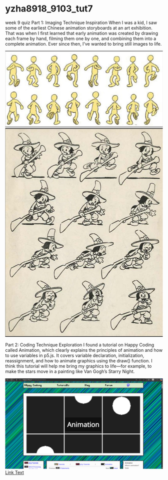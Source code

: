 # yzha8918_9103_tut7

week 9 quiz
Part 1: Imaging Technique Inspiration
When I was a kid, I saw some of the earliest Chinese animation storyboards at an art exhibition. That was when I first learned that early animation was created by drawing each frame by hand, filming them one by one, and combining them into a complete animation. Ever since then, I’ve wanted to bring still images to life.

![An image of animate](readmeImages/animate.jpg)
![An image of cartoon](readmeImages/cartoon.jpg)

Part 2: Coding Technique Exploration
I found a tutorial on Happy Coding called Animation, which clearly explains the principles of animation and how to use variables in p5.js. It covers variable declaration, initialization, reassignment, and how to animate graphics using the draw() function. I think this tutorial will help me bring my graphics to life—for example, to make the stars move in a painting like Van Gogh’s Starry Night.

![A screenshot of happy coding](readmeImages/happy%20coding.jpg)
[Link Text](https://happycoding.io/tutorials/p5js/animation)